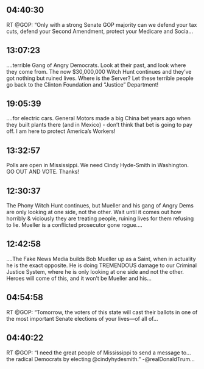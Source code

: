 ## 04:40:30
RT @GOP: “Only with a strong Senate GOP majority can we defend your tax cuts, defend your Second Amendment, protect your Medicare and Socia…
## 13:07:23
....terrible Gang of Angry Democrats. Look at their past, and look where they come from. The now $30,000,000 Witch Hunt continues and they’ve got nothing but ruined lives. Where is the Server? Let these terrible people go back to the Clinton Foundation and “Justice” Department!
## 19:05:39
....for electric cars. General Motors made a big China bet years ago when they built plants there (and in Mexico) - don’t think that bet is going to pay off. I am here to protect America’s Workers!
## 13:32:57
Polls are open in Mississippi. We need Cindy Hyde-Smith in Washington. GO OUT AND VOTE. Thanks!
## 12:30:37
The Phony Witch Hunt continues, but Mueller and his gang of Angry Dems are only looking at one side, not the other. Wait until it comes out how horribly &amp; viciously they are treating people, ruining lives for them refusing to lie. Mueller is a conflicted prosecutor gone rogue....
## 12:42:58
....The Fake News Media builds Bob Mueller up as a Saint, when in actuality he is the exact opposite. He is doing TREMENDOUS damage to our Criminal Justice System, where he is only looking at one side and not the other. Heroes will come of this, and it won’t be Mueller and his...
## 04:54:58
RT @GOP: “Tomorrow, the voters of this state will cast their ballots in one of the most important Senate elections of your lives—of all of…
## 04:40:22
RT @GOP: “I need the great people of Mississippi to send a message to… the radical Democrats by electing @cindyhydesmith.” -@realDonaldTrum…
